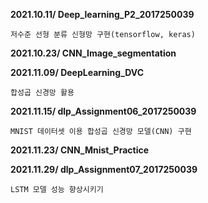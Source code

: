 **2021.10.11/ Deep_learning_P2_2017250039**

    저수준 선형 분류 신형망 구현(tensorflow, keras)
    
**2021.10.23/ CNN_Image_segmentation**

**2021.11.09/ DeepLearning_DVC**

    합성곱 신경망 활용

**2021.11.15/ dlp_Assignment06_2017250039**

    MNIST 데이터셋 이용 합성곱 신경망 모델(CNN) 구현

**2021.11.23/ CNN_Mnist_Practice**

**2021.11.29/ dlp_Assignment07_2017250039**

    LSTM 모델 성능 향상시키기
